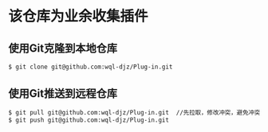 # 该仓库为业余收集插件
## 使用Git克隆到本地仓库
```bash
$ git clone git@github.com:wql-djz/Plug-in.git
```
## 使用Git推送到远程仓库
```bash
$ git pull git@github.com:wql-djz/Plug-in.git  //先拉取，修改冲突，避免冲突错误
$ git push git@github.com:wql-djz/Plug-in.git
```
